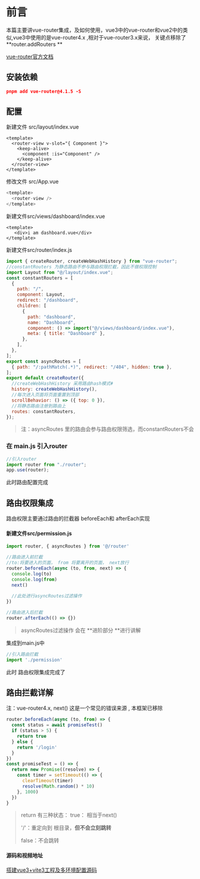# 前言

本篇主要讲vue-router集成，及如何使用，vue3中的vue-router和vue2中的类似,vue3中使用的是vue-router4.x ,相对于vue-router3.x来说， 关键点移除了 **router.addRouters **

[vue-router官方文档](https://router.vuejs.org/zh/introduction.html)



## 安装依赖

```json
pnpm add vue-router@4.1.5 -S
```



## 配置 

新建文件 src/layout/index.vue

```vue
<template>
  <router-view v-slot="{ Component }">
    <keep-alive>
      <component :is="Component" />
    </keep-alive>
  </router-view>
</template>
```



修改文件 src/App.vue

```javascript
<template>
  <router-view />
</template>
```



新建文件src/views/dashboard/index.vue

```vue
<template>
   <div>i am dashboard.vue</div>
</template>

```

新建文件src/router/index.js

```javascript
import { createRouter, createWebHashHistory } from "vue-router";
//constantRouters 为静态路由不参与路由权限拦截，因此不做权限控制
import Layout from "@/layout/index.vue";
const constantRouters = [
  {
    path: "/",
    component: Layout,
    redirect: "/dashboard",
    children: [
      {
        path: "dashboard",
        name: "Dashboard",
        component: () => import("@/views/dashboard/index.vue"),
        meta: { title: "Dashboard" },
      },
    ],
  },
];
export const asyncRoutes = [
  { path: "/:pathMatch(.*)", redirect: "/404", hidden: true },
];
export default createRouter({
  //createWebHashHistory 采用路由hash模式#
  history: createWebHashHistory(),
  //每次进入页面将页面重置到顶部
  scrollBehavior: () => ({ top: 0 }),
  //将静态路由注册到路由上
  routes: constantRouters,
});
```

>注：asyncRoutes 里的路由会参与路由权限筛选，而constantRouters不会



### 在 main.js 引入router

```javascript
//引入router
import router from "./router";
app.use(router);
```

此时路由配置完成





## 路由权限集成

路由权限主要通过路由的拦截器 beforeEach和 afterEach实现

#### 新建文件src/permission.js

```javascript
import router, { asyncRoutes } from '@/router'

//路由进入前拦截
//to:将要进入的页面， from 将要离开的页面， next放行
router.beforeEach(async (to, from, next) => {
  console.log(to)
  console.log(from)
  next()
  
  //此处进行asyncRoutes过滤操作
})

//路由进入后拦截
router.afterEach(() => {})
```

>asyncRoutes过滤操作 会在 **进阶部分 **进行讲解



集成到main.js中

```javascript
//引入路由拦截
import './permission'
```

此时 路由权限集成完成了



## 路由拦截详解

注：vue-router4.x, next() 这是一个常见的错误来源 , 本框架已移除

```javascript
router.beforeEach(async (to, from) => {
  const status = await promiseTest()
  if (status > 5) {
    return true
  } else {
    return '/login'
  }
})
const promiseTest = () => {
  return new Promise((resolve) => {
    const timer = setTimeout(() => {
      clearTimeout(timer)
      resolve(Math.random() * 10)
    }, 1000)
  })
}
```

>return 有三种状态：
>true：  相当于next()
>
>'/'：重定向到 根目录，**但不会立刻跳转**
>
>false：不会跳转





#### 源码和视频地址

[搭建vue3+vite3工程及多环境配置源码](https://gitee.com/jzfai/vue3-admin-learn-code/tree/vue-router%E9%9B%86%E6%88%90%E5%8F%8A%E8%B7%AF%E7%94%B1%E6%9D%83%E9%99%90%E9%85%8D%E7%BD%AE%E4%BD%BF%E7%94%A8/)